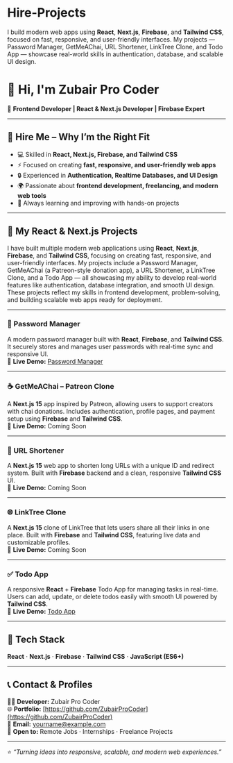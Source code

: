 # Hire-Projects
I build modern web apps using **React**, **Next.js**, **Firebase**, and **Tailwind CSS**, focused on fast, responsive, and user-friendly interfaces. My projects — Password Manager, GetMeAChai, URL Shortener, LinkTree Clone, and Todo App — showcase real-world skills in authentication, database, and scalable UI design.
# 👋 Hi, I'm Zubair Pro Coder

🚀 **Frontend Developer | React & Next.js Developer | Firebase Expert**

---

## 💼 Hire Me – Why I’m the Right Fit

- 💻 Skilled in **React, Next.js, Firebase, and Tailwind CSS**  
- ⚡ Focused on creating **fast, responsive, and user-friendly web apps**  
- 🔒 Experienced in **Authentication, Realtime Databases, and UI Design**  
- 🌍 Passionate about **frontend development, freelancing, and modern web tools**  
- 🚀 Always learning and improving with hands-on projects  

---

## 🧩 My React & Next.js Projects

I have built multiple modern web applications using **React**, **Next.js**, **Firebase**, and **Tailwind CSS**, focusing on creating fast, responsive, and user-friendly interfaces. My projects include a Password Manager, GetMeAChai (a Patreon-style donation app), a URL Shortener, a LinkTree Clone, and a Todo App — all showcasing my ability to develop real-world features like authentication, database integration, and smooth UI design. These projects reflect my skills in frontend development, problem-solving, and building scalable web apps ready for deployment.

---

### 🔐 Password Manager
A modern password manager built with **React**, **Firebase**, and **Tailwind CSS**. It securely stores and manages user passwords with real-time sync and responsive UI.  
🔗 **Live Demo:** [Password Manager](https://passwordmanager-by-zubairprocoder.netlify.app/)

---

### ☕ GetMeAChai – Patreon Clone
A **Next.js 15** app inspired by Patreon, allowing users to support creators with chai donations. Includes authentication, profile pages, and payment setup using **Firebase** and **Tailwind CSS**.  
🔗 **Live Demo:** Coming Soon  

---

### 🔗 URL Shortener
A **Next.js 15** web app to shorten long URLs with a unique ID and redirect system. Built with **Firebase** backend and a clean, responsive **Tailwind CSS** UI.  
🔗 **Live Demo:** Coming Soon  

---

### 🌐 LinkTree Clone
A **Next.js 15** clone of LinkTree that lets users share all their links in one place. Built with **Firebase** and **Tailwind CSS**, featuring live data and customizable profiles.  
🔗 **Live Demo:** Coming Soon  

---

### ✅ Todo App
A responsive **React** + **Firebase** Todo App for managing tasks in real-time. Users can add, update, or delete todos easily with smooth UI powered by **Tailwind CSS**.  
🔗 **Live Demo:** [Todo App](https://todo-app-created-by-zubaircoder.netlify.app/)  

---

## 🧠 Tech Stack
**React** · **Next.js** · **Firebase** · **Tailwind CSS** · **JavaScript (ES6+)**  

---

## 📞 Contact & Profiles

👨‍💻 **Developer:** Zubair Pro Coder  
🌐 **Portfolio:** [https://github.com/ZubairProCoder](https://github.com/ZubairProCoder)  
📧 **Email:** yourname@example.com  
💬 **Open to:** Remote Jobs · Internships · Freelance Projects  

---

⭐ _“Turning ideas into responsive, scalable, and modern web experiences.”_  

